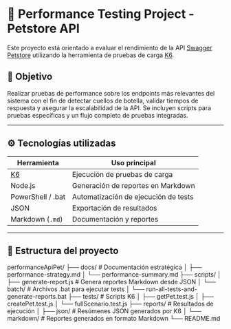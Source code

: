 # 🧪 Performance Testing Project - Petstore API

Este proyecto está orientado a evaluar el rendimiento de la API [Swagger Petstore](https://petstore.swagger.io/) utilizando la herramienta de pruebas de carga [K6](https://k6.io/).

## 📌 Objetivo

Realizar pruebas de performance sobre los endpoints más relevantes del sistema con el fin de detectar cuellos de botella, validar tiempos de respuesta y asegurar la escalabilidad de la API. Se incluyen scripts para pruebas específicas y un flujo completo de pruebas integradas.

---

## ⚙️ Tecnologías utilizadas

| Herramienta     | Uso principal                          |
|-----------------|----------------------------------------|
| [K6](https://k6.io/)              | Ejecución de pruebas de carga |
| Node.js         | Generación de reportes en Markdown     |
| PowerShell / .bat | Automatización de ejecución de tests |
| JSON            | Exportación de resultados              |
| Markdown (`.md`) | Documentación y reportes              |

---

## 📁 Estructura del proyecto

performanceApiPet/
├── docs/ # Documentación estratégica
│ ├── performance-strategy.md
│ └── performance-summary.md
├── scripts/
│ ├── generate-report.js # Genera reportes Markdown desde JSON
│ └── batch/ # Archivos .bat para ejecutar tests
│ └── run-all-tests-and-generate-reports.bat
├── tests/ # Scripts K6
│ ├── getPet.test.js
│ ├── createPet.test.js
│ └── fullScenario.test.js
├── reports/ # Resultados de ejecución
│ ├── json/ # Resúmenes JSON generados por K6
│ └── markdown/ # Reportes generados en formato Markdown
└── README.md
